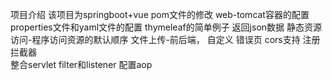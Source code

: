 项目介绍
该项目为springboot+vue
pom文件的修改
web-tomcat容器的配置
properties文件和yaml文件的配置
thymeleaf的简单例子
返回json数据
静态资源访问-程序访问资源的默认顺序
文件上传-前后端，
自定义 错误页
cors支持
注册拦截器   
整合servlet filter和listener
配置aop




